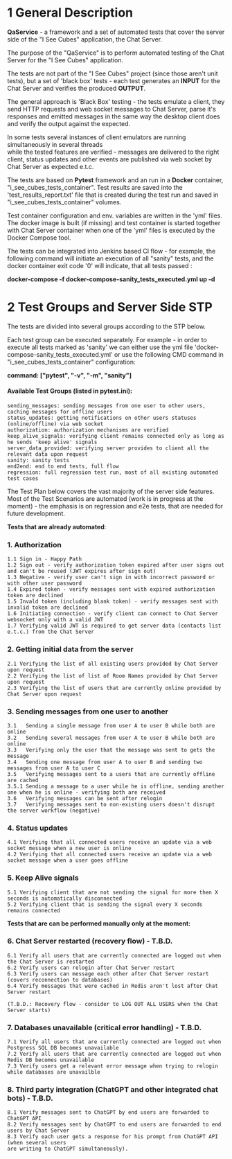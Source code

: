 # 1 General Description

<b>QaService</b> - a framework and a set of automated tests that cover
the server side of the "I See Cubes" application, the Chat Server. 

The purpose of the "QaService" is to perform automated testing of the Chat Server for the "I See Cubes" 
application.

The tests are not part of the "I See Cubes" project (since those aren't unit tests), but a set of 'black box' 
tests - each test generates an <b>INPUT</b> for the Chat Server and verifies the produced <b>OUTPUT</b>.

The general approach is 'Black Box' testing - the tests emulate a client, they send 
HTTP requests and web socket messages to Chat Server, parse it's responses and emitted messages
in the same way the desktop client does and verify the output against the expected. 

In some tests several instances of client emulators are running simultaneously in several threads   
while the tested features are verified - messages are delivered to the right client, 
status updates and other events are published via web socket by Chat Server as expected e.t.c.
 
The tests are based on <b>Pytest</b> framework and an run in a <b>Docker</b> container, 
"i_see_cubes_tests_container". Test results are saved into the 'test_results_report.txt' 
file that is created during the test run and saved in "i_see_cubes_tests_container" volumes. 

Test container configuration and env. variables are written in the 'yml' files. The docker image is built 
(if missing) and test container is started together with Chat Server container when one of the 'yml' files 
is executed by the Docker Compose tool.

The tests can be integrated into Jenkins based CI flow - for example, the following command will
initiate an execution of all "sanity" tests, and the docker container exit code '0' will indicate,
that all tests passed :

<b>docker-compose -f docker-compose-sanity_tests_executed.yml up -d</b>


# 2 Test Groups and Server Side STP 

The tests are divided into several groups according to the STP below.

Each test group can be executed separately. For example - in order to execute
all tests marked as 'sanity' we can either use the yml file 'docker-compose-sanity_tests_executed.yml'
or use the following CMD command in  "i_see_cubes_tests_container" configuration:

<b>command: ["pytest", "-v", "-m", "sanity"]</b>

#### Available Test Groups (listed in pytest.ini):
    sending_messages: sending messages from one user to other users, caching messages for offline users
    status_updates: getting notifications on other users statuses (online/offline) via web socket
    authorization: authorization mechanisms are verified
    keep_alive_signals: verifying client remains connected only as long as he sends 'keep alive' signals
    server_data_provided: verifying server provides to client all the relevant data upon request
    sanity: sanity tests
    end2end: end to end tests, full flow
    regression: full regression test run, most of all existing automated test cases


The Test Plan below covers the vast majority of the server side features.
Most of the Test Scenarios are automated (work is in progress at the moment) - the emphasis 
is on regression and e2e tests, that are needed for future development. 

<b>Tests that are already automated</b>:

### 1. Authorization
    1.1 Sign in - Happy Path
    1.2 Sign out - verify authorization token expired after user signs out and can't be reused (JWT expires after sign out)
    1.3 Negative - verify user can't sign in with incorrect password or with other user password 
    1.4 Expired token - verify messages sent with expired authorization token are declined 
    1.5 Invald token (including blank token) - verify messages sent with invalid token are declined 
    1.6 Initiating connection - verify client can connect to Chat Server websocket only with a valid JWT
    1.7 Verifying valid JWT is required to get server data (contacts list e.t.c.) from the Chat Server
      
### 2. Getting initial data from the server 
    2.1 Verifying the list of all existing users provided by Chat Server upon request
    2.2 Verifying the list of list of Room Names provided by Chat Server upon request
    2.3 Verifying the list of users that are currently online provided by Chat Server upon request
     
### 3. Sending messages from one user to another 
    3.1   Sending a single message from user A to user B while both are online 
    3.2   Sending several messages from user A to user B while both are online 
    3.3   Verifying only the user that the message was sent to gets the message 
    3.4   Sending one message from user A to user B and sending two messages from user A to user C 
    3.5   Verifying messages sent to a users that are currently offline are cached
    3.5.1 Sending a message to a user while he is offline, sending another one when he is online - verifying both are received  
    3.6   Verifying messages can be sent after relogin 
    3.7   Verifying messages sent to non-existing users doesn't disrupt the server workflow (negative) 

### 4. Status updates 
    4.1 Verifying that all connected users receive an update via a web socket message when a new user is online
    4.2 Verifying that all connected users receive an update via a web socket message when a user goes offline
   
### 5. Keep Alive signals 
    5.1 Verifying client that are not sending the signal for more then X seconds is automatically disconnected
    5.2 Verifying client that is sending the signal every X seconds remains connected 
  
  
<b>Tests that are can be performed manually only at the moment:</b>  
    
### 6. Chat Server restarted (recovery flow) - T.B.D.
    6.1 Verify all users that are currently connected are logged out when the Chat Server is restarted 
    6.2 Verify users can relogin after Chat Server restart 
    6.3 Verify users can message each other after Chat Server restart (covers reconnection to databases) 
    6.4 Verify messages that were cached in Redis aren't lost after Chat Server restart
    
    (T.B.D.: Recovery flow - consider to LOG OUT ALL USERS when the Chat Server starts)
    
### 7. Databases unavailable (critical error handling) - T.B.D.
    7.1 Verify all users that are currently connected are logged out when Postgress SQL DB becomes unavailable
    7.2 Verify all users that are currently connected are logged out when Redis DB becomes unavailable 
    7.3 Verify users get a relevant error message when trying to relogin while databases are unavailble 
    
### 8. Third party integration (ChatGPT and other integrated chat bots) - T.B.D.
    8.1 Verify messages sent to ChatGPT by end users are forwarded to ChatGPT API 
    8.2 Verify messages sent by ChatGPT to end users are forwarded to end users by Chat Server
    8.3 Verify each user gets a response for his prompt from ChatGPT API (when several users 
    are writing to ChatGPT simultaneously).


    